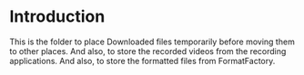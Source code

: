 # Introduction

This is the folder to place Downloaded files temporarily before moving them to other places.
And also, to store the recorded videos from the recording applications.
And also, to store the formatted files from FormatFactory.